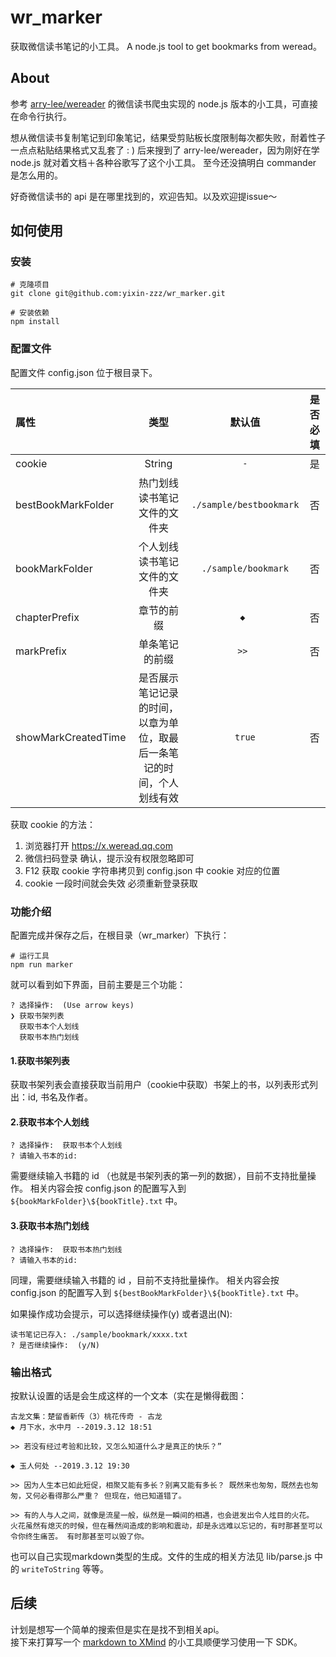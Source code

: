 # wr_marker
获取微信读书笔记的小工具。
A node.js tool to get bookmarks from weread。

## About
参考 [arry-lee/wereader](https://github.com/arry-lee/wereader) 的微信读书爬虫实现的 node.js 版本的小工具，可直接在命令行执行。

想从微信读书复制笔记到印象笔记，结果受剪贴板长度限制每次都失败，耐着性子一点点粘贴结果格式又乱套了 : )   后来搜到了 arry-lee/wereader，因为刚好在学 node.js 就对着文档＋各种谷歌写了这个小工具。 至今还没搞明白 commander 是怎么用的。 

好奇微信读书的 api 是在哪里找到的，欢迎告知。以及欢迎提issue～

## 如何使用
### 安装
```shell
# 克隆项目
git clone git@github.com:yixin-zzz/wr_marker.git

# 安装依赖
npm install
```

### 配置文件
配置文件  config.json 位于根目录下。

| 属性 | 类型 | 默认值 | 是否必填 |
|:---- |:----:|:-------:|:--------:|
| cookie | String | `-` | 是 |
| bestBookMarkFolder | 热门划线读书笔记文件的文件夹 | `./sample/bestbookmark` | 否 |
| bookMarkFolder | 个人划线读书笔记文件的文件夹 | `./sample/bookmark` | 否 |
| chapterPrefix | 章节的前缀 | `◆ ` | 否 |
| markPrefix | 单条笔记的前缀 | `>> ` | 否 |
| showMarkCreatedTime | 是否展示笔记记录的时间，以章为单位，取最后一条笔记的时间，个人划线有效 | `true` | 否 |

获取 cookie 的方法：
1. 浏览器打开 https://x.weread.qq.com
2. 微信扫码登录 确认，提示没有权限忽略即可
3. F12 获取 cookie 字符串拷贝到 config.json 中 cookie 对应的位置
4. cookie 一段时间就会失效 必须重新登录获取


### 功能介绍
配置完成并保存之后，在根目录（wr_marker）下执行：
```shell
# 运行工具
npm run marker
```

就可以看到如下界面，目前主要是三个功能：
```shell
? 选择操作:  (Use arrow keys)
❯ 获取书架列表 
  获取书本个人划线 
  获取书本热门划线 
```

#### 1.获取书架列表 
获取书架列表会直接获取当前用户（cookie中获取）书架上的书，以列表形式列出：id, 书名及作者。

#### 2.获取书本个人划线
```shell
? 选择操作:  获取书本个人划线
? 请输入书本的id:  
```
需要继续输入书籍的 id （也就是书架列表的第一列的数据），目前不支持批量操作。
相关内容会按 config.json 的配置写入到 `${bookMarkFolder}\${bookTitle}.txt` 中。

#### 3.获取书本热门划线 
```shell
? 选择操作:  获取书本热门划线
? 请输入书本的id:  
```
同理，需要继续输入书籍的 id ，目前不支持批量操作。
相关内容会按 config.json 的配置写入到 `${bestBookMarkFolder}\${bookTitle}.txt` 中。

如果操作成功会提示，可以选择继续操作(y) 或者退出(N): 
```shell
读书笔记已存入: ./sample/bookmark/xxxx.txt
? 是否继续操作:  (y/N)  
```

### 输出格式
按默认设置的话是会生成这样的一个文本（实在是懒得截图：
```
古龙文集：楚留香新传（3）桃花传奇 - 古龙
◆ 月下水，水中月 --2019.3.12 18:51

>> 若没有经过考验和比较，又怎么知道什么才是真正的快乐？”

◆ 玉人何处 --2019.3.12 19:30

>> 因为人生本已如此短促，相聚又能有多长？别离又能有多长？ 既然来也匆匆，既然去也匆匆，又何必看得那么严重？ 但现在，他已知道错了。

>> 有的人与人之间，就像是流星一般，纵然是一瞬间的相遇，也会迸发出令人炫目的火花。 火花虽然有熄灭的时候，但在蓦然间造成的影响和震动，却是永远难以忘记的，有时那甚至可以令你终生痛苦。 有时那甚至可以毁了你。
```

也可以自己实现markdown类型的生成。文件的生成的相关方法见 lib/parse.js 中的 `writeToString` 等等。

## 后续
计划是想写一个简单的搜索但是实在是找不到相关api。  
接下来打算写一个 [markdown to XMind](https://github.com/yixin-zzz/md-to-xmind) 的小工具顺便学习使用一下 SDK。
